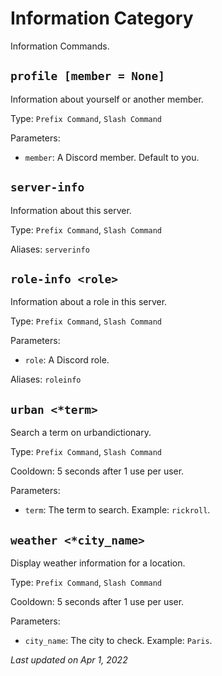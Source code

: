 # Information Category

Information Commands.

## `profile [member = None]`

Information about yourself or another member.

Type: `Prefix Command`, `Slash Command`

Parameters:

- `member`: A Discord member. Default to you.

## `server-info`

Information about this server.

Type: `Prefix Command`, `Slash Command`

Aliases: `serverinfo`

## `role-info <role>`

Information about a role in this server.

Type: `Prefix Command`, `Slash Command`

Parameters:

- `role`: A Discord role.

Aliases: `roleinfo`

## `urban <*term>`

Search a term on urbandictionary.

Type: `Prefix Command`, `Slash Command`

Cooldown: 5 seconds after 1 use per user.

Parameters:

- `term`: The term to search. Example: `rickroll`.

## `weather <*city_name>`

Display weather information for a location.

Type: `Prefix Command`, `Slash Command`

Cooldown: 5 seconds after 1 use per user.

Parameters:

- `city_name`: The city to check. Example: `Paris`.

*Last updated on Apr 1, 2022*
